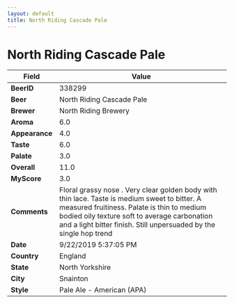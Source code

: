 ```yaml
---
layout: default
title: North Riding Cascade Pale
---
```


# North Riding Cascade Pale

| Field         | Value     |
|---------------|-----------|
| **BeerID** | 338299 |
| **Beer** | North Riding Cascade Pale |
| **Brewer** | North Riding Brewery |
| **Aroma** | 6.0 |
| **Appearance** | 4.0 |
| **Taste** | 6.0 |
| **Palate** | 3.0 |
| **Overall** | 11.0 |
| **MyScore** | 3.0 |
| **Comments** | Floral grassy nose . Very clear golden body with thin lace. Taste is medium sweet to bitter. A measured fruitiness. Palate is thin to medium bodied oily texture soft to average carbonation and a light bitter finish. Still unpersuaded by the single hop trend  |
| **Date** | 9/22/2019 5:37:05 PM |
| **Country** | England |
| **State** | North Yorkshire |
| **City** | Snainton |
| **Style** | Pale Ale - American (APA) |
